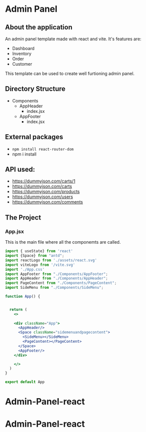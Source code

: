 # Admin Panel

## About the application 

An admin panel template made with react and vite. It's features are:

- Dashboard
- Inventory 
- Order
- Customer

This template can be used to create well furtioning admin panel.

## Directory Structure

- Components
  - AppHeader
    - index.jsx
  - AppFooter
    - index.jsx


## External packages

- `npm install react-router-dom`
- npm i install 

## API used:

- https://dummyjson.com/carts/1
- https://dummyjson.com/carts
- https://dummyjson.com/products
- https://dummyjson.com/users
- https://dummyjson.com/comments

## The Project 

### App.jsx

This is the main file where all the componemts are called.

```jsx
import { useState} from 'react'
import {Space} from "antd";
import reactLogo from './assets/react.svg'
import viteLogo from '/vite.svg'
import './App.css'
import AppFooter from "./Components/AppFooter";
import AppHeader from "./Components/AppHeader";
import PageContent from "./Components/PageContent";
import SideMenu from "./Components/SideMenu";

function App() {


  return (
    <>
      
    <div className="App">
      <AppHeader/>
      <Space className="sidemenuandpagecontent">
        <SideMenu></SideMenu>
        <PageContent></PageContent>
      </Space>
      <AppFooter/>
    </div>

    </>
  )
}

export default App

```



# Admin-Panel-react
# Admin-Panel-react
